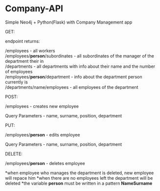 # Company-API

Simple Neo4j + Python(Flask) with Company Management app

GET:

endpoint returns:

/employees - all workers  
/employees/**person**/subordinates - all subordinates of the manager of the department their in  
/departments - all departments with info about their name and the number of employees  
/employees/**person**/department - info about the department person currently is  
/departments/name/employees - all employees of the department

POST:

/employees - creates new employee

Query Parameters - name, surname, position, department

PUT:

/employees/**person** - edits employee

Query Parameters - name, surname, position, department

DELETE:

/employees/**person** - deletes employee

*when employee who manages the department is deleted, new employee will repace him
*when there are no employees left the department will be deleted
\*the variable **person** must be written in a pattern **NameSurname**
